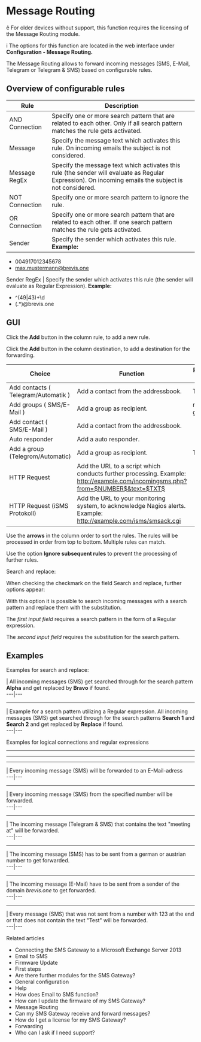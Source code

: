 # Message Routing

ê For older devices without support, this function requires the licensing of
the Message Routing module.

i The options for this function are located in the web interface under
**Configuration - Message Routing.**

The Message Routing allows to forward incoming messages (SMS, E-Mail, Telegram
or Telegram & SMS) based on configurable rules.

## Overview of configurable rules

**Rule** | **Description**  
---|---  
AND Connection  | Specify one or more search pattern that are related to each other. Only if all search pattern matches the rule gets activated.  
Message | Specify the message text which activates this rule. On incoming emails the subject is not considered.  
Message RegEx  | Specify the message text which activates this rule (the sender will evaluate as Regular Expression). On incoming emails the subject is not considered.  
NOT Connection  | Specify one or more search pattern to ignore the rule.  
OR Connection | Specify one or more search pattern that are related to each other. If one search pattern matches the rule gets activated.  
Sender |  Specify the sender which activates this rule. **Example:**

  * 004917012345678
  * max.mustermann@brevis.one

  
Sender RegEx  |  Specify the sender which activates this rule (the sender will evaluate as Regular Expression). **Example:**

  * ^(49|43)+\d
  * (.*)@brevis.one

  
  
## GUI

Click the **Add** button in the column rule, to add a new rule.

Click the **Add** button in the column destination, to add a destination for
the forwarding.

**Choice** | **Function** | Requires License  
---|---|---  
Add contacts ( Telegram/Automatik )  | Add a contact from the addressbook. | Telegram  
Add groups ( SMS/E-Mail )  | Add a group as recipient. | recipient groups  
Add contact ( SMS/E-Mail )  | Add a contact from the addressbook. |   
Auto responder | Add a auto responder. |   
Add a group (Telegrom/Automatic) | Add a group as recipient. | Telegram  
HTTP Request  |  Add the URL to a script which conducts further processing. Example: http://example.com/incomingsms.php?from=$NUMBER$&text=$TXT$  |   
HTTP Request (iSMS Protokoll) |  Add the URL to your monitoring system, to acknowledge Nagios alerts. Example: http://example.com/isms/smsack.cgi |   
  
Use the **arrows** in the column order to sort the rules. The rules will be
processed in order from top to bottom. Multiple rules can match.

Use the option **Ignore subsequent rules** to prevent the processing of
further rules.

Search and replace:

When checking the checkmark on the field Search and replace, further options
appear:

With this option it is possible to search incoming messages with a search
pattern and replace them with the substitution.

The _first input field_ requires a search pattern in the form of a Regular
expression.

The _second input field_ requires the substitution for the search pattern.

## Examples

Examples for search and replace:

| All incoming messages (SMS) get searched through for the search pattern
**Alpha** and get replaced by **Bravo** if found.  
---|---  
  
* * *

| Example for a search pattern utilizing a Regular expression. All incoming
messages (SMS) get searched through for the search patterns **Search 1** and
**Search 2** and get replaced by **Replace** if found.  
---|---  
  
Examples for logical connections and regular expressions

* * *

* * *

* * *

| Every incoming message (SMS) will be forwarded to an E-Mail-adress  
---|---  
  
* * *

| Every incoming message (SMS) from the specified number will be forwarded.  
---|---  
  
* * *

| The incoming message (Telegram & SMS) that contains the text "meeting at"
will be forwarded.  
---|---  
  
* * *

| The incoming message (SMS) has to be sent from a german or austrian number
to get forwarded.  
---|---  
  
* * *

| The incoming message (E-Mail) have to be sent from a sender of the domain
_brevis.one_ to get forwarded.  
---|---  
  
* * *

| Every message (SMS) that was not sent from a number with 123 at the end or
that does not contain the text "Test" will be forwarded.  
---|---  
  
Related articles

  * Connecting the SMS Gateway to a Microsoft Exchange Server 2013
  * Email to SMS
  * Firmware Update
  * First steps 
  * Are there further modules for the SMS Gateway?
  * General configuration
  * Help
  * How does Email to SMS function?
  * How can I update the firmware of my SMS Gateway?
  * Message Routing
  * Can my SMS Gateway receive and forward messages?
  * How do I get a license for my SMS Gateway?
  * Forwarding
  * Who can I ask if I need support?

